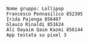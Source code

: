 	Nome gruppo: Lollipop
	Francesco Pennasilico 852305
	Irida Pajenga 856407	
	Glauco Rinaldi 851624
	Ali Dayaim Qaim Kazmi 856144
	App testata su pixel 3

